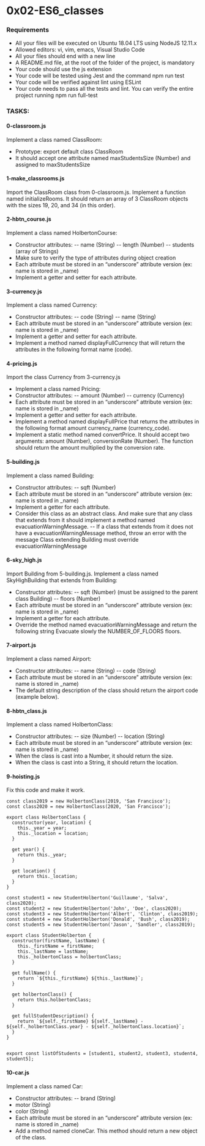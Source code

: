 # 0x02-ES6_classes

### Requirements
- All your files will be executed on Ubuntu 18.04 LTS using NodeJS 12.11.x
- Allowed editors: vi, vim, emacs, Visual Studio Code
- All your files should end with a new line
- A README.md file, at the root of the folder of the project, is mandatory
- Your code should use the js extension
- Your code will be tested using Jest and the command npm run test
- Your code will be verified against lint using ESLint
- Your code needs to pass all the tests and lint. You can verify the entire project running npm run full-test

### TASKS:

#### 0-classroom.js
Implement a class named ClassRoom:
- Prototype: export default class ClassRoom
- It should accept one attribute named maxStudentsSize (Number) and assigned to maxStudentsSize

#### 1-make_classrooms.js
Import the ClassRoom class from 0-classroom.js.
Implement a function named initializeRooms. It should return an array of 3 ClassRoom objects with the sizes 19, 20, and 34 (in this order).

#### 2-hbtn_course.js
Implement a class named HolbertonCourse:
- Constructor attributes:
-- name (String)
-- length (Number)
-- students (array of Strings)
- Make sure to verify the type of attributes during object creation
- Each attribute must be stored in an “underscore” attribute version (ex: name is stored in _name)
- Implement a getter and setter for each attribute.

#### 3-currency.js
Implement a class named Currency:
- Constructor attributes:
-- code (String)
-- name (String)
- Each attribute must be stored in an “underscore” attribute version (ex: name is stored in _name)
- Implement a getter and setter for each attribute.
- Implement a method named displayFullCurrency that will return the attributes in the following format name (code).

#### 4-pricing.js
Import the class Currency from 3-currency.js
- Implement a class named Pricing:
- Constructor attributes:
-- amount (Number)
-- currency (Currency)
- Each attribute must be stored in an “underscore” attribute version (ex: name is stored in _name)
- Implement a getter and setter for each attribute.
- Implement a method named displayFullPrice that returns the attributes in the following format amount currency_name (currency_code).
- Implement a static method named convertPrice. It should accept two arguments: amount (Number), conversionRate (Number).
The function should return the amount multiplied by the conversion rate.

#### 5-building.js
Implement a class named Building:
- Constructor attributes:
-- sqft (Number)
- Each attribute must be stored in an “underscore” attribute version (ex: name is stored in _name)
- Implement a getter for each attribute.
- Consider this class as an abstract class. And make sure that any class that extends from it should implement a method named evacuationWarningMessage.
-- If a class that extends from it does not have a evacuationWarningMessage method, throw an error with the message Class extending Building must override evacuationWarningMessage

#### 6-sky_high.js
Import Building from 5-building.js.
Implement a class named SkyHighBuilding that extends from Building:
- Constructor attributes:
-- sqft (Number) (must be assigned to the parent class Building)
-- floors (Number)
- Each attribute must be stored in an “underscore” attribute version (ex: name is stored in _name)
- Implement a getter for each attribute.
- Override the method named evacuationWarningMessage and return the following string Evacuate slowly the NUMBER_OF_FLOORS floors.

#### 7-airport.js
Implement a class named Airport:
- Constructor attributes:
-- name (String)
-- code (String)
- Each attribute must be stored in an “underscore” attribute version (ex: name is stored in _name)
- The default string description of the class should return the airport code (example below).

#### 8-hbtn_class.js
Implement a class named HolbertonClass:
- Constructor attributes:
-- size (Number)
-- location (String)
- Each attribute must be stored in an “underscore” attribute version (ex: name is stored in _name)
- When the class is cast into a Number, it should return the size.
- When the class is cast into a String, it should return the location.

#### 9-hoisting.js
Fix this code and make it work.
```
const class2019 = new HolbertonClass(2019, 'San Francisco');
const class2020 = new HolbertonClass(2020, 'San Francisco');

export class HolbertonClass {
  constructor(year, location) {
    this._year = year;
    this._location = location;
  }

  get year() {
    return this._year;
  }

  get location() {
    return this._location;
  }
}

const student1 = new StudentHolberton('Guillaume', 'Salva', class2020);
const student2 = new StudentHolberton('John', 'Doe', class2020);
const student3 = new StudentHolberton('Albert', 'Clinton', class2019);
const student4 = new StudentHolberton('Donald', 'Bush', class2019);
const student5 = new StudentHolberton('Jason', 'Sandler', class2019);

export class StudentHolberton {
  constructor(firstName, lastName) {
    this._firstName = firstName;
    this._lastName = lastName;
    this._holbertonClass = holbertonClass;
  }

  get fullName() {
    return `${this._firstName} ${this._lastName}`;
  }

  get holbertonClass() {
    return this.holbertonClass;
  }

  get fullStudentDescription() {
    return `${self._firstName} ${self._lastName} - ${self._holbertonClass.year} - ${self._holbertonClass.location}`;
  }
}


export const listOfStudents = [student1, student2, student3, student4, student5];
```

#### 10-car.js
Implement a class named Car:
- Constructor attributes:
-- brand (String)
- motor (String)
- color (String)
- Each attribute must be stored in an “underscore” attribute version (ex: name is stored in _name)
- Add a method named cloneCar. This method should return a new object of the class.
